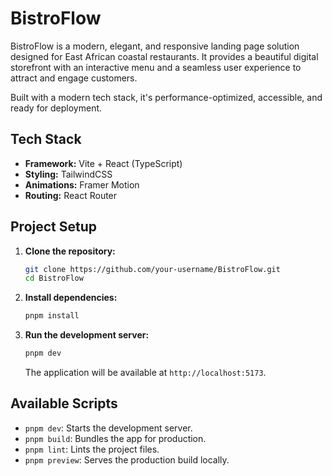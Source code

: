 # BistroFlow

BistroFlow is a modern, elegant, and responsive landing page solution designed for East African coastal restaurants. It provides a beautiful digital storefront with an interactive menu and a seamless user experience to attract and engage customers.

Built with a modern tech stack, it's performance-optimized, accessible, and ready for deployment.

## Tech Stack

- **Framework:** Vite + React (TypeScript)
- **Styling:** TailwindCSS
- **Animations:** Framer Motion
- **Routing:** React Router

## Project Setup

1.  **Clone the repository:**
    ```bash
    git clone https://github.com/your-username/BistroFlow.git
    cd BistroFlow
    ```

2.  **Install dependencies:**
    ```bash
    pnpm install
    ```

3.  **Run the development server:**
    ```bash
    pnpm dev
    ```

    The application will be available at `http://localhost:5173`.

## Available Scripts

- `pnpm dev`: Starts the development server.
- `pnpm build`: Bundles the app for production.
- `pnpm lint`: Lints the project files.
- `pnpm preview`: Serves the production build locally.